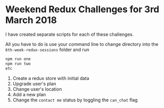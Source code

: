 # Weekend Redux Challenges for 3rd March 2018

I have created separate scripts for each of these challenges.

All you have to do is use your command line to change directory into the `6th-week-redux-sessions` folder and run

```js
npm run one
npm run two
etc
```

1.  Create a redux store with initial data
2.  Upgrade user's plan
3.  Change user's location
4.  Add a new plan
5.  Change the `contact me` status by toggling the `can_chat` flag
